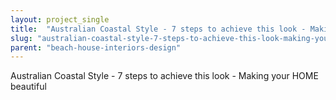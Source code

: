 ```yaml
---
layout: project_single
title:  "Australian Coastal Style - 7 steps to achieve this look - Making your HOME beautiful"
slug: "australian-coastal-style-7-steps-to-achieve-this-look-making-your-home-beautiful"
parent: "beach-house-interiors-design"
---
```

Australian Coastal Style - 7 steps to achieve this look - Making your HOME beautiful